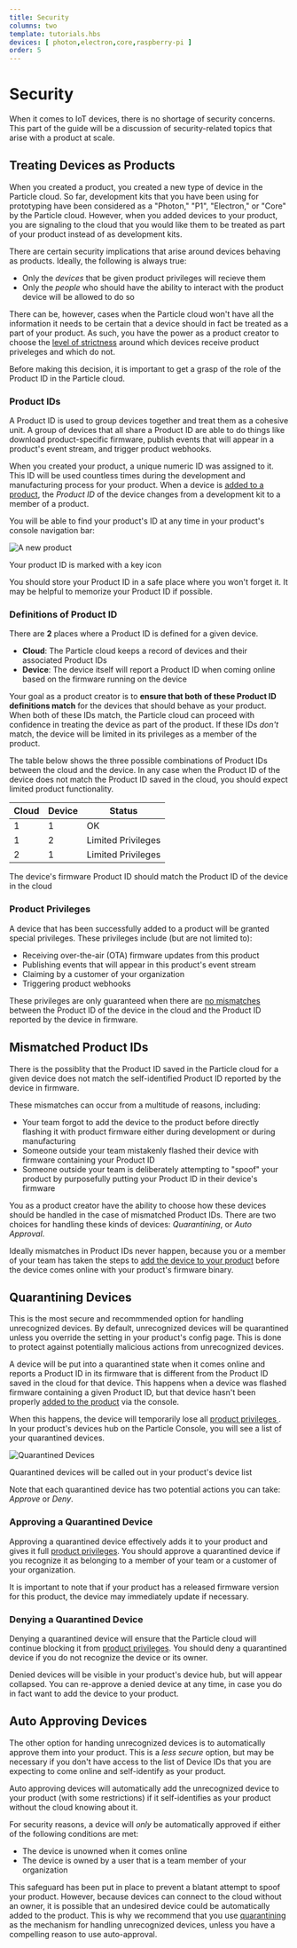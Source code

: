 ```yaml
---
title: Security
columns: two
template: tutorials.hbs
devices: [ photon,electron,core,raspberry-pi ]
order: 5
---
```


# Security

When it comes to IoT devices, there is no shortage of security concerns. This
part of the guide will be a discussion of security-related topics that arise
with a product at scale.

## Treating Devices as Products

When you created a product, you created a new type of device in the Particle
cloud. So far, development kits that you have been using for prototyping have been considered as a "Photon," "P1", "Electron," or "Core" by the
Particle cloud. However, when you added devices to your product, you are signaling to the cloud
that you would like them to be treated as part of your product instead of
as development kits.

There are certain security implications that arise around devices behaving as products. Ideally, the following is always true:
- Only the _devices_ that be given product privileges will recieve them
- Only the _people_ who should have the ability to interact with the
  product device will be allowed to do so

There can be, however, cases when the Particle cloud won't have all the information it needs to be certain that a device should in fact be treated as a part of your product. As such, you have the power as a product creator to choose the [level of strictness](#mismatched-product-ids) around which devices receive product priveleges and which do not.

Before making this decision, it is important to get a grasp of the role of the Product ID in the Particle cloud.

### Product IDs

A Product ID is used to group devices together and treat them as a cohesive unit. A group of devices that all share a Product ID are able to do things like download product-specific firmware, publish events that will appear in a product's event stream, and trigger product webhooks.

When you created your product, a unique numeric ID was assigned to it. This ID
will be used countless times during the development and manufacturing process for your product. When a device is [added to a product](/guide/tools-and-features/console/#adding-devices), the _Product ID_ of the device changes from a development kit to a member of a product.

You will be able to find your product's ID at any time in your product's
console navigation bar:

![A new product](/assets/images/product-id.png) <p class="caption">Your product
ID is marked with a key icon</p>

You should store your Product ID in a safe place where you won't forget it. It
may be helpful to memorize your Product ID if possible.

### Definitions of Product ID

There are **2** places where a Product ID is defined for a given device.

- <i class="ion-cloud"></i> **Cloud**: The Particle cloud keeps a record
  of devices and their associated Product IDs
- <i class="im-devices-icon"></i> **Device**: The device itself will
  report a Product ID when coming online based on the firmware running on the device

Your goal as a product creator is to **ensure that both of these Product
ID definitions match** for the devices that should behave as your product. When both of these IDs
match, the Particle cloud can proceed with confidence in treating the device as
part of the product. If these IDs *don't* match, the device will be limited in
its privileges as a member of the product.

The table below shows the three possible combinations of Product IDs between the
cloud and the device. In any case when the Product ID of the device does not
match the Product ID saved in the cloud, you should expect limited product
functionality.

| <i class="ion-cloud"></i> Cloud | <i class="im-devices-icon"></i> Device | Status                                                  |
|---------------------------------|----------------------------------------|---------------------------------------------------------|
| 1                               | 1                                      | <i class="ion-checkmark"></i> OK                        |
| 1                               | 2                                      | <i class="ion-alert-circled"></i> Limited Privileges    |
| 2                               | 1                                      | <i class="ion-alert-circled"></i> Limited Privileges    |

<p class="caption">The device's firmware Product ID should match the Product ID
of the device in the cloud</p>

### Product Privileges

A device that has been successfully added to a product will be granted special
privileges. These privileges include (but are not limited to):

- Receiving over-the-air (OTA) firmware updates from this product
- Publishing events that will appear in this product's event stream
- Claiming by a customer of your organization
- Triggering product webhooks

These privileges are only guaranteed when there are [no mismatches](#mismatched-product-ids) between the Product ID of the device in the cloud and the Product
ID reported by the device in firmware.

## Mismatched Product IDs

There is the possiblity that the Product ID saved in the Particle cloud for a
given device does not match the self-identified Product ID reported by the
device in firmware.

These mismatches can occur from a multitude of reasons, including:
- Your team forgot to add the device to the product before directly flashing it with product firmware either during development or during manufacturing
- Someone outside your team mistakenly flashed their device with firmware containing your Product ID
- Someone outside your team is deliberately attempting to "spoof" your product by purposefully putting your Product ID in their device's firmware

You as a product creator have the ability to choose how these devices should be
handled in the case of mismatched Product IDs. There are two choices for
handling these kinds of devices: *Quarantining*, or *Auto Approval*.

Ideally mismatches in Product IDs never happen, because you or a member of your
team has taken the steps to [add the device to your product](/guide/tools-and-features/console/#adding-devices) before the device comes online with your product's firmware
binary.

## Quarantining Devices

This is the most secure and recommmended option for handling unrecognized
devices. By default, unrecognized devices will be quarantined unless you
override the setting in your product's config page. This is done to protect
against potentially malicious actions from unrecognized devices.

A device will be put into a quarantined state when it comes online and reports a
Product ID in its firmware that is different from the Product ID saved in the
cloud for that device. This happens when a device was flashed firmware
containing a given Product ID, but that device hasn't been properly [added to
the product](/guide/tools-and-features/console/#adding-devices) via the console.

When this happens, the device will temporarily lose all [product privileges
](#product-privileges). In your product's devices hub on the Particle Console,
you will see a list of your quarantined devices.

![Quarantined Devices](/assets/images/quarantined-device.png) <p
class="caption">Quarantined devices will be called out in your product's device
list</p>

Note that each quarantined device has two potential actions you can take:
*Approve* or *Deny*.

### Approving a Quarantined Device

Approving a quarantined device effectively adds it to your product and gives it
full [product privileges](#product-privileges). You should approve a quarantined
device if you recognize it as belonging to a member of your team or a customer
of your organization.

It is important to note that if your product has a released firmware version for
this product, the device may immediately update if necessary.

### Denying a Quarantined Device

Denying a quarantined device will ensure that the Particle cloud will continue
blocking it from [product privileges](#product-privileges). You should deny a
quarantined device if you do not recognize the device or its owner.

Denied devices will be visible in your product's device hub, but will appear
collapsed. You can re-approve a denied device at any time, in case you do in
fact want to add the device to your product.

## Auto Approving Devices

The other option for handing unrecognized devices is to automatically approve
them into your product. This is a *less secure* option, but may be necessary if
you don't have access to the list of Device IDs that you are expecting to come
online and self-identify as your product.

Auto approving devices will automatically add the unrecognized device to your
product (with some restrictions) if it self-identifies as your product without
the cloud knowing about it.

For security reasons, a device will _only_ be automatically approved if either
of the following conditions are met:

- The device is unowned when it comes online
- The device is owned by a user that is a team member of your   organization

This safeguard has been put in place to prevent a blatant attempt to spoof your
product. However, because devices can connect to the cloud without an owner, it is
possible that an undesired device could be automatically added to the product. This
is why we recommend that you use [quarantining](#quarantining-devices) as the
mechanism for handling unrecognized devices, unless you have a compelling reason to
use auto-approval.


